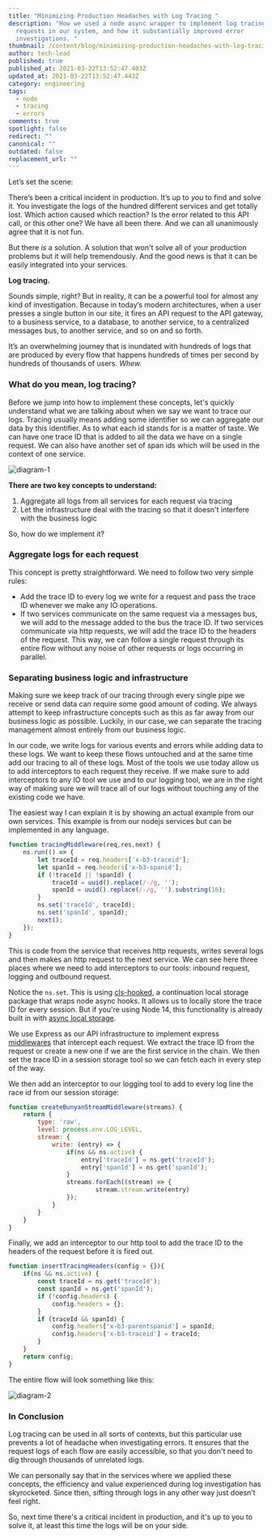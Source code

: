 ```yaml
---
title: "Minimizing Production Headaches with Log Tracing "
description: "How we used a node async wrapper to implement log tracing for the
  requests in our system, and how it substantially improved error
  investigations. "
thumbnail: /content/blog/minimizing-production-headaches-with-log-tracing/screen-shot-2021-03-23-at-13.16.56.png
author: tech-lead
published: true
published_at: 2021-03-22T13:52:47.403Z
updated_at: 2021-03-22T13:52:47.443Z
category: engineering
tags:
  - node
  - tracing
  - errors
comments: true
spotlight: false
redirect: ""
canonical: ""
outdated: false
replacement_url: ""
---
```

Let’s set the scene: 

There’s been a critical incident in production. It’s up to *you* to find and solve it. You investigate the logs of the hundred different services and get totally lost. Which action caused which reaction? Is the error related to this API call, or this other one?
We have all been there. 
And we can all unanimously agree that it is not fun. 

But there *is* a solution. 
A solution that won't solve all of your production problems but it will help tremendously. And the good news is that it can be easily integrated into your services. 

**Log tracing.**

Sounds simple, right? But in reality, it can be a powerful tool for almost any kind of investigation. Because in today’s modern architectures, when a user presses a single button in our site, it fires an API request to the API gateway, to a business service, to a database, to another service, to a centralized messages bus, to another service, and so on and so forth. 

It’s an overwhelming journey that is inundated with hundreds of logs that are produced by every flow that happens hundreds of times per second by hundreds of thousands of users. *Whew.*

### What do you mean, log tracing?

Before we jump into how to implement these concepts, let's quickly understand what we are talking about when we say we want to trace our logs. Tracing usually means adding some identifier so we can aggregate our data by this identifier. As to what each id stands for is a matter of taste. We can have one trace ID that is added to all the data we have on a single request. We can also have another set of span ids which will be used in the context of one service.

![diagram-1](/content/blog/minimizing-production-headaches-with-log-tracing/first-diagram.jpeg "basic log tracing flow ")

**There are two key concepts to understand:**

1. Aggregate all logs from all services for each request via tracing
2. Let the infrastructure deal with the tracing so that it doesn't interfere with the business logic

So, how do we implement it? 

### Aggregate logs for each request

This concept is pretty straightforward. We need to follow two very simple rules: 

* Add the trace ID to every log we write for a request and pass the trace ID whenever we make any IO operations. 
* If two services communicate on the same request via a messages bus, we will add to the message added to the bus the trace ID. 
  If two services communicate via http requests, we will add the trace ID to the headers of the request. This way, we can follow a single request through its entire flow without any noise of other requests or logs occurring in parallel.

### Separating business logic and infrastructure

Making sure we keep track of our tracing through every single pipe we receive or send data can require some good amount of coding. We always attempt to keep infrastructure concepts such as this as far away from our business logic as possible. Luckily, in our case, we can separate the tracing management almost entirely from our business logic. 

In our code, we write logs for various events and errors while adding data to these logs. We want to keep these flows untouched and at the same time add our tracing to all of these logs. Most of the tools we use today allow us to add interceptors to each request they receive. If we make sure to add interceptors to any IO tool we use and to our logging tool, we are in the right way of making sure we will trace all of our logs without touching any of the existing code we have. 

The easiest way I can explain it is by showing an actual example from our own services. This example is from our nodejs services but can be implemented in any language.

```javascript
function tracingMiddleware(req,res,next) {
    ns.run(() => {
        let traceId = req.headers['x-b3-traceid'];
        let spanId = req.headers['x-b3-spanid'];
        if (!traceId || !spanId) {
            traceId = uuid().replace(/-/g, '');
            spanId = uuid().replace(/-/g, '').substring(16);
        }
        ns.set('traceId', traceId);
        ns.set('spanId', spanId);
        next();
    });
}
```

This is code from the service that receives http requests, writes several logs and then makes an http request to the next service. We can see here three places where we need to add interceptors to our tools: inbound request, logging and outbound request.

Notice the `ns.set`. This is using [cls-hooked](https://www.npmjs.com/package/cls-hooked), a continuation local storage package that wraps node async hooks. It allows us to locally store the trace ID for every session. But if you're using Node 14, this functionality is already built in with [async local storage](https://nodejs.org/api/async_hooks.html#async_hooks_class_asynclocalstorage). 

We use Express as our API infrastructure to implement express [middlewares](https://expressjs.com/en/guide/using-middleware.html) that intercept each request. We extract the trace ID from the request or create a new one if we are the first service in the chain. We then set the trace ID in a session storage tool so we can fetch each in every step of the way.

We then add an interceptor to our logging tool to add to every log line the race id from our session storage: 

```javascript
function createBunyanStreamMiddleware(streams) {
    return {
        type: 'raw',
        level: process.env.LOG_LEVEL,
        stream: {
            write: (entry) => {
                if(ns && ns.active) {
                    entry['traceId'] = ns.get('traceId');
                    entry['spanId'] = ns.get('spanId');
                }
                streams.forEach((stream) => {
                        stream.stream.write(entry)
                });
            }
        }
    }
}
```

Finally, we add an interceptor to our http tool to add the trace ID to the headers of the request before it is fired out.

```javascript
function insertTracingHeaders(config = {}){
    if(ns && ns.active) {
        const traceId = ns.get('traceId');
        const spanId = ns.get('spanId');
        if (!config.headers) {
            config.headers = {};
        }
        if (traceId && spanId) {
            config.headers['x-b3-parentspanid'] = spanId;
            config.headers['x-b3-traceid'] = traceId;
        }
    }
    return config;
}
```

The entire flow will look something like this:

![diagram-2](/content/blog/minimizing-production-headaches-with-log-tracing/final-diagram.jpeg "tracing flow with interceptors ")

### In Conclusion

Log tracing can be used in all sorts of contexts, but this particular use prevents a lot of headache when investigating errors. It ensures that the request logs of each flow are easily accessible, so that you don't need to dig through thousands of unrelated logs.

We can personally say that in the services where we applied these concepts, the efficiency and value experienced during log investigation has skyrocketed. Since then, sifting through logs in any other way just doesn’t feel right.

So, next time there's a critical incident in production, and it's up to you to solve it, at least this time the logs will be on your side.